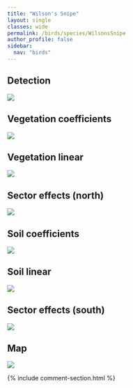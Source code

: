 ```yaml
---
title: "Wilson's Snipe"
layout: single
classes: wide
permalink: /birds/species/WilsonsSnipe
author_profile: false
sidebar:
  nav: "birds"
---
```


<h2>Detection</h2>

<a href="https://beallen.github.io/DevelopmentWebsite/assets/images/birds/WilsonsSnipe/det.jpg">
<img src="https://beallen.github.io/DevelopmentWebsite/assets/images/birds/WilsonsSnipe/det.jpg">
</a>

<h2>Vegetation coefficients</h2>

<a href="https://beallen.github.io/DevelopmentWebsite/assets/images/birds/WilsonsSnipe/veghf.jpg">
<img src="https://beallen.github.io/DevelopmentWebsite/assets/images/birds/WilsonsSnipe/veghf.jpg">
</a>

<h2>Vegetation linear</h2>

<a href="https://beallen.github.io/DevelopmentWebsite/assets/images/birds/WilsonsSnipe/lin-north.jpg">
<img src="https://beallen.github.io/DevelopmentWebsite/assets/images/birds/WilsonsSnipe/lin-north.jpg">
</a>

<h2>Sector effects (north)</h2>

<a href="https://beallen.github.io/DevelopmentWebsite/assets/images/birds/WilsonsSnipe/sector-north.jpg">
<img src="https://beallen.github.io/DevelopmentWebsite/assets/images/birds/WilsonsSnipe/sector-north.jpg">
</a>

<h2>Soil coefficients</h2>

<a href="https://beallen.github.io/DevelopmentWebsite/assets/images/birds/WilsonsSnipe/soilhf.jpg">
<img src="https://beallen.github.io/DevelopmentWebsite/assets/images/birds/WilsonsSnipe/soilhf.jpg">
</a>

<h2>Soil linear</h2>

<a href="https://beallen.github.io/DevelopmentWebsite/assets/images/birds/WilsonsSnipe/lin-south.jpg">
<img src="https://beallen.github.io/DevelopmentWebsite/assets/images/birds/WilsonsSnipe/lin-south.jpg">
</a>

<h2>Sector effects (south)</h2>

<a href="https://beallen.github.io/DevelopmentWebsite/assets/images/birds/WilsonsSnipe/sector-south.jpg">
<img src="https://beallen.github.io/DevelopmentWebsite/assets/images/birds/WilsonsSnipe/sector-south.jpg">
</a>

<h2>Map</h2>

<a href="https://beallen.github.io/DevelopmentWebsite/assets/images/birds/WilsonsSnipe/map.jpg">
<img src="https://beallen.github.io/DevelopmentWebsite/assets/images/birds/WilsonsSnipe/map.jpg">
</a>

{% include comment-section.html %}
